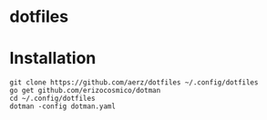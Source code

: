 # dotfiles

# Installation

```shell
git clone https://github.com/aerz/dotfiles ~/.config/dotfiles
go get github.com/erizocosmico/dotman
cd ~/.config/dotfiles
dotman -config dotman.yaml
```
